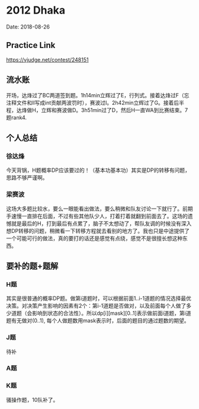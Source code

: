 # 2012 Dhaka
Date: 2018-08-26

## Practice Link
https://vjudge.net/contest/248151

## 流水账
开场，达烽过了BC两道签到题。1h14min立辉过了E，行列式。接着达烽过F（忘注释文件和ll写成int贡献两波罚时），赛波过I。2h42min立辉过了G。接着后半程，达烽做H，立辉和赛波做D。3h51min过了D，然后H一直WA到比赛结束。7题rank4.
## 个人总结
### 徐达烽
今天背锅，H题概率DP应该要过的！（基本功基本功）其实是DP的转移有问题，思路不够严谨啊。
### 梁赛波
这场大多题比较水，要么一眼能看出做法，要么稍微和队友讨论一下就行了。前期手速慢一直排在后面，不过有些其他队少人，打着打着就翻到前面去了。这场的遗憾就是最后的H，打到最后有点累了，脑子不太想动了，帮队友调的时候没有深入想DP转移的问题，稍微看一下转移方程就去看别的地方了。我也只是中途提供了一个可能可行的做法，真的要打的话还是感觉有点绕，感觉不是很擅长想这种东西。
## 要补的题+题解
### H题
其实是很普通的概率DP题。做第i道题时，可以根据前面1..i-1道题的情况选择最优决策。对决策产生影响的因素有2个：第i-1道题是否做对，以及前面每个人做了多少道题（会影响到状态的合法性）。所以dp[i][mask][0..1]表示做前面i道题，第i道题有无做对(0..1), 每个人做题数用mask表示时，后面的题目的通过题数的期望。
### J题
待补
### A题

### K题
骚操作题，10队补了。
